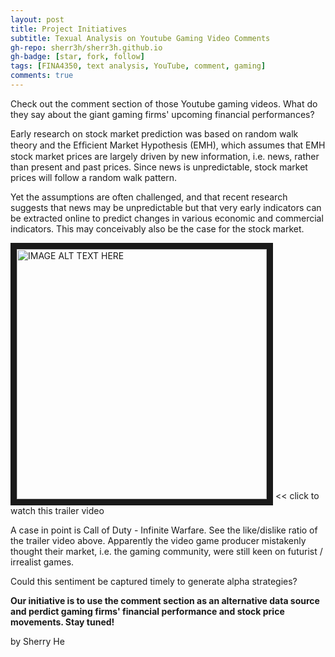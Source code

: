 ```yaml
---
layout: post
title: Project Initiatives
subtitle: Texual Analysis on Youtube Gaming Video Comments
gh-repo: sherr3h/sherr3h.github.io
gh-badge: [star, fork, follow]
tags: [FINA4350, text analysis, YouTube, comment, gaming]
comments: true
---
```


Check out the comment section of those Youtube gaming videos. What do they say about the giant gaming firms' upcoming financial performances?

Early research on stock market prediction was based on random walk theory and the Efﬁcient Market Hypothesis (EMH), which assumes that EMH stock market prices are largely driven by new information, i.e. news, rather than present and past prices. Since news is unpredictable, stock market prices will follow a random walk pattern.

Yet the assumptions are often challenged, and that recent research suggests that news may be unpredictable but that very early indicators can be extracted online to predict changes in various economic and commercial indicators. This may conceivably also be the case for the stock market.

<a href="https://youtu.be/EeF3UTkCoxY" target="_blank"><img src="https://i.ytimg.com/vi/3SKv3r0NWvA/hqdefault.jpg" alt="IMAGE ALT TEXT HERE" width="400" border="10" /></a>  << click to watch this trailer video

A case in point is Call of Duty - Infinite Warfare. See the like/dislike ratio of the trailer video above. Apparently the video game producer mistakenly thought their market, i.e. the gaming community, were still keen on futurist / irrealist games.

Could this sentiment be captured timely to generate alpha strategies?

**Our initiative is to use the comment section as an alternative data source and perdict gaming firms' financial performance and stock price movements. Stay tuned!**

by Sherry He

